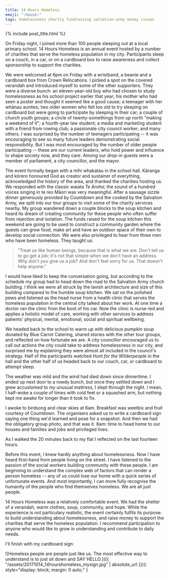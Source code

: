 ```yaml
---
title: 14 Hours Homeless
emoji: ":house:"
tags: homelessness charity fundraising salvation-army money issues
---
```


{% include post_title.html %}

On Friday night, I joined more than 100 people sleeping out at a local primary school. 14 Hours Homeless is an annual event hosted by a number of charities that serve the homeless population in my city. Participants sleep on a couch, in a car, or on a cardboard box to raise awareness and collect sponsorship to support the charities.

We were welcomed at 6pm on Friday with a wristband, a beanie and a cardboard box from Crown Relocations. I picked a spot on the covered verandah and introduced myself to some of the other supporters. They were a diverse bunch: an eleven-year-old boy who had chosen to study homelessness as his school project earlier that year; his mother who had seen a poster and thought it seemed like a good cause; a teenager with her whānau aunties; two older women who felt too old to try sleeping on cardboard but were going to participate by sleeping in their car; a couple of church youth groups; a circle of twenty-somethings from up north "making a weekend of it"; a fourth-year law student; a media and marketing student with a friend from rowing club; a passionate city council worker; and many others. I was surprised by the number of teenagers participating -- it was encouraging to see so many future leaders demonstrating social responsibility. But I was most encouraged by the number of older people participating -- these are our current leaders, who hold power and influence to shape society now, and they care. Among our drop-in guests were a member of parliament, a city councillor, and the mayor.

The event formally began with a mihi whakatau in the school hall. Kāranga and kōrero honoured God as creator and sustainer of everything, acknowledged the history of the area, and thanked the charities hosting us. We responded with the classic waiata _Te Aroha_; the sound of a hundred voices singing in te reo Māori was very meaningful. After a sausage sizzle dinner generously provided by Countdown and the cooked by the Salvation Army, we split into our tour groups to visit some of the charity services nearby. My group wandered down a couple blocks to the soup kitchen and heard its dream of creating community for these people who often suffer from rejection and isolation. The funds raised for the soup kitchen this weekend are going to be used to construct a community garden where the guests can grow food, make art and have an outdoor space of their own to develop social connection. We were also privileged to hear from three men who have been homeless. They taught us: 

> "Treat us like human beings, because that is what we are. Don't tell us to go get a job; it's not that simple when we don't have an address. Why don't _you_ give us a job? And don't feel sorry for us. That doesn't help anyone."

I would have liked to keep the conversation going, but according to the schedule my group had to head down the road to the Salvation Army church building. I think we were all struck by the lavish architecture and size of this building compared to the humble soup kitchen. We sat on the polished pews and listened as the head nurse from a health clinic that serves the homeless population in the central city talked about her work. At one time a doctor ran the clinic from the boot of his car. Now the clinic is nurse-led and applies a holistic model of care, working with other services to address patients' physical, mental, emotional, social and spiritual wellbeing. 

We headed back to the school to warm up with delicious pumpkin soup donated by Blue Carrot Catering, shared stories with the other tour groups, and reflected on how fortunate we are. A city councillor encouraged us to call out actions the city could take to address homelessness in our city, and surprised me by explaining they were almost all included in the council's strategy. Half of the participants watched _Hunt for the Wilderpeople_ in the hall and the other half of us headed back to our couch, car, or cardboard to attempt sleep.

The weather was mild and the wind had died down since dinnertime. I ended up next door to a rowdy bunch, but once they settled down and I grew accustomed to my unusual mattress, I slept through the night. I mean, I half-woke a couple of times with cold feet or a squashed arm, but nothing kept me awake for longer than it took to fix.

I awoke to birdsong and clear skies at 6am. Breakfast was weetbix and fruit courtesy of Countdown. The organisers asked us to write a cardboard sign saying one thing we'd learned and pose for a snapshot. And then we had the obligatory group photo, and that was it. 8am: time to head home to our houses and families and jobs and privileged lives. 

As I walked the 20 minutes back to my flat I reflected on the last fourteen hours.

<!-- One girl noted to me after our visit to the church that a sign which read "Put Jesus first" seemed misinformed: given that these people have so many other physical and social needs, they would be better off to put themselves first. Surely, I responded, self-centredness would only accentuate the anti-social behaviours that imprison this demographic? Regardless, I found it ironic that she was advocating self-centredness while participating in a charity fundraising event. -->

Before this event, I knew hardly anything about homelessness. Now I have heard first-hand from people living on the street. I have listened to the passion of the social workers building community with these people. I am beginning to understand the complex web of factors that can render a person homeless -- any of us could lose our home with a quick series of unfortunate events. And most importantly, I can more fully recognise the humanity of the people who find themselves homeless. We are all just people.

14 Hours Homeless was a relatively comfortable event. We had the shelter of a verandah, warm clothes, soup, community, and hope. While the experience is not particulary realistic, the event certainly fulfils its purpose: to build understanding about homelessness, and raise money to support the charities that serve the homeless population. I recommend participation to anyone who would like to grow in understanding and contribute to daily needs.

I'll finish with my cardboard sign:


![Homeless people are people just like us. The most effective way to understand is to just sit down and SAY HELLO.]({{ "/assets/20171014_14hourshomeless_mysign.jpg" | absolute_url }}){: style="display: block; margin: 0 auto;" }